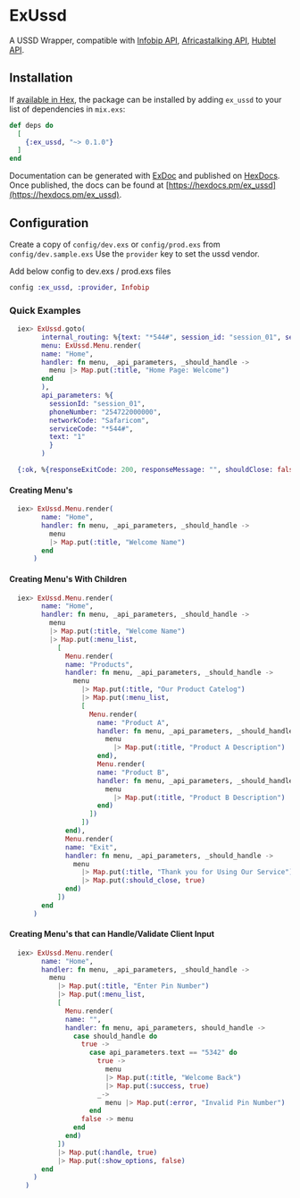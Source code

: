 # ExUssd
A USSD Wrapper, compatible with 
[Infobip API](https://www.infobip.com/), [Africastalking API](https://africastalking.com), [Hubtel API](https://developers.hubtel.com/reference#ussd).

## Installation

If [available in Hex](https://hex.pm/docs/publish), the package can be installed
by adding `ex_ussd` to your list of dependencies in `mix.exs`:

```elixir
def deps do
  [
    {:ex_ussd, "~> 0.1.0"}
  ]
end
```

Documentation can be generated with [ExDoc](https://github.com/elixir-lang/ex_doc)
and published on [HexDocs](https://hexdocs.pm). Once published, the docs can
be found at [https://hexdocs.pm/ex_ussd](https://hexdocs.pm/ex_ussd).

## Configuration

Create a copy of `config/dev.exs` or `config/prod.exs` from `config/dev.sample.exs`
Use the `provider` key to set the ussd vendor.

Add below config to dev.exs / prod.exs files

```elixir
config :ex_ussd, :provider, Infobip
```

### Quick Examples

```elixir
  iex> ExUssd.goto(
        internal_routing: %{text: "*544#", session_id: "session_01", service_code: "*544#"},
        menu: ExUssd.Menu.render(
        name: "Home",
        handler: fn menu, _api_parameters, _should_handle ->
          menu |> Map.put(:title, "Home Page: Welcome")
        end
        ),
        api_parameters: %{
          sessionId: "session_01",
          phoneNumber: "254722000000",
          networkCode: "Safaricom",
          serviceCode: "*544#",
          text: "1"
          }
        )

  {:ok, %{responseExitCode: 200, responseMessage: "", shouldClose: false, ussdMenu: "Home Page: Welcome"}
```

#### Creating Menu's
```elixir
  iex> ExUssd.Menu.render(
        name: "Home",
        handler: fn menu, _api_parameters, _should_handle ->
          menu
          |> Map.put(:title, "Welcome Name")
        end
      )
```

#### Creating Menu's With Children

```elixir
  iex> ExUssd.Menu.render(
        name: "Home",
        handler: fn menu, _api_parameters, _should_handle ->
          menu
          |> Map.put(:title, "Welcome Name")
          |> Map.put(:menu_list,
            [
              Menu.render(
              name: "Products",
              handler: fn menu, _api_parameters, _should_handle ->
                menu
                  |> Map.put(:title, "Our Product Catelog")
                  |> Map.put(:menu_list,
                  [
                    Menu.render(
                      name: "Product A",
                      handler: fn menu, _api_parameters, _should_handle ->
                        menu
                          |> Map.put(:title, "Product A Description")
                      end),
                      Menu.render(
                      name: "Product B",
                      handler: fn menu, _api_parameters, _should_handle ->
                        menu
                          |> Map.put(:title, "Product B Description")
                      end)
                    ])
                  ])
              end),
              Menu.render(
              name: "Exit",
              handler: fn menu, _api_parameters, _should_handle ->
                menu
                  |> Map.put(:title, "Thank you for Using Our Service")
                  |> Map.put(:should_close, true)
              end)
            ])
        end
      )
```

#### Creating Menu's that can Handle/Validate Client Input

```elixir
  iex> ExUssd.Menu.render(
        name: "Home",
        handler: fn menu, _api_parameters, _should_handle ->
          menu
            |> Map.put(:title, "Enter Pin Number")
            |> Map.put(:menu_list,
            [
              Menu.render(
              name: "",
              handler: fn menu, api_parameters, should_handle ->
                case should_handle do
                  true ->
                    case api_parameters.text == "5342" do
                      true ->
                        menu
                        |> Map.put(:title, "Welcome Back")
                        |> Map.put(:success, true)
                      _->
                        menu |> Map.put(:error, "Invalid Pin Number")
                    end
                  false -> menu
                end
              end)
            ])
            |> Map.put(:handle, true)
            |> Map.put(:show_options, false)
        end
      )
    )
```
